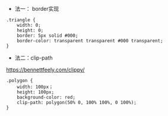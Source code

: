 - 法一： border实现
```
.triangle {
    width: 0;
    height: 0;
    border: 5px solid #000;
    border-color: transparent transparent #000 transparent;
}
```

- 法二：clip-path

https://bennettfeely.com/clippy/

```
.polygon {
    width: 100px；
    height: 100px;
    background-color: red;
    clip-path: polygon(50% 0, 100% 100%, 0 100%);
}
```
